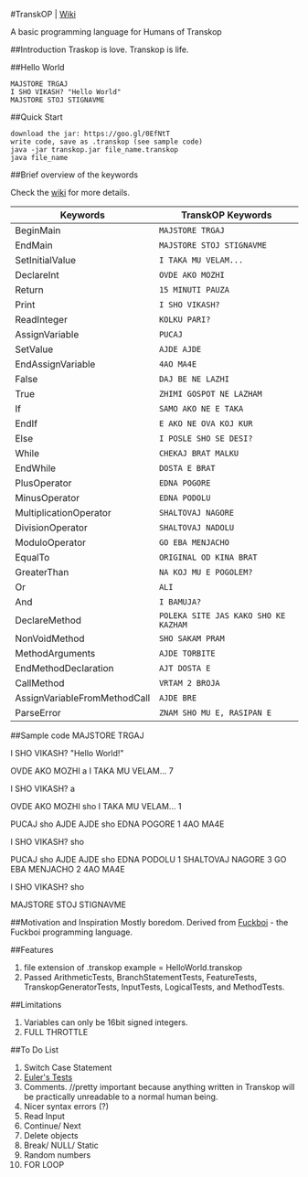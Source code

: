 #TranskOP | [Wiki](https://github.com/dzinot/transkOP/wiki)

A basic programming language for Humans of Transkop

##Introduction
Traskop is love. Transkop is life.

##Hello World

	MAJSTORE TRGAJ
	I SHO VIKASH? "Hello World"
	MAJSTORE STOJ STIGNAVME

##Quick Start

	download the jar: https://goo.gl/0EfNtT
	write code, save as .transkop (see sample code)
	java -jar transkop.jar file_name.transkop
	java file_name

##Brief overview of the keywords

Check the [wiki](https://github.com/dzinot/transkOP/wiki) for more details.

Keywords 						| TranskOP Keywords
--------------------------------|------------------------------------------------------
BeginMain                       | `MAJSTORE TRGAJ`
EndMain                         | `MAJSTORE STOJ STIGNAVME`
SetInitialValue                 | `I TAKA MU VELAM...`
DeclareInt                      | `OVDE AKO MOZHI`
Return                          | `15 MINUTI PAUZA`
Print                           | `I SHO VIKASH?`
ReadInteger                     | `KOLKU PARI?`
AssignVariable                  | `PUCAJ`
SetValue                        | `AJDE AJDE`
EndAssignVariable               | `4AO MA4E`
False	                        | `DAJ BE NE LAZHI`
True                            | `ZHIMI GOSPOT NE LAZHAM`
If                              | `SAMO AKO NE E TAKA`
EndIf                           | `E AKO NE OVA KOJ KUR`
Else                            | `I POSLE SHO SE DESI?`
While                           | `CHEKAJ BRAT MALKU`
EndWhile                        | `DOSTA E BRAT` 
PlusOperator                    | `EDNA POGORE`
MinusOperator                   | `EDNA PODOLU`
MultiplicationOperator          | `SHALTOVAJ NAGORE`
DivisionOperator                | `SHALTOVAJ NADOLU`
ModuloOperator                  | `GO EBA MENJACHO`
EqualTo                         | `ORIGINAL OD KINA BRAT`
GreaterThan                     | `NA KOJ MU E POGOLEM?`
Or                              | `ALI`
And                             | `I BAMUJA?`
DeclareMethod                   | `POLEKA SITE JAS KAKO SHO KE KAZHAM`
NonVoidMethod                   | `SHO SAKAM PRAM`
MethodArguments                 | `AJDE TORBITE`
EndMethodDeclaration            | `AJT DOSTA E`
CallMethod                      | `VRTAM 2 BROJA`
AssignVariableFromMethodCall    | `AJDE BRE`
ParseError                      | `ZNAM SHO MU E, RASIPAN E`

##Sample code
MAJSTORE TRGAJ

I SHO VIKASH? "Hello World!"

OVDE AKO MOZHI a
I TAKA MU VELAM... 7

I SHO VIKASH? a

OVDE AKO MOZHI sho
I TAKA MU VELAM... 1

PUCAJ sho
AJDE AJDE sho
EDNA POGORE 1
4AO MA4E

I SHO VIKASH? sho

PUCAJ sho
AJDE AJDE sho
EDNA PODOLU 1
SHALTOVAJ NAGORE 3
GO EBA MENJACHO 2
4AO MA4E

I SHO VIKASH? sho

MAJSTORE STOJ STIGNAVME

##Motivation and Inspiration
Mostly boredom. Derived from [Fuckboi](https://github.com/VirenMohindra/Fuckboi) - the Fuckboi programming language.

##Features
1. file extension of .transkop
	example = HelloWorld.transkop
2. Passed ArithmeticTests, BranchStatementTests, FeatureTests, TranskopGeneratorTests, InputTests, LogicalTests, and MethodTests.

##Limitations
1. Variables can only be 16bit signed integers.
2. FULL THROTTLE

##To Do List
1. Switch Case Statement
2. [Euler's Tests](https://projecteuler.net/)
3. Comments. //pretty important because anything written in Transkop will be practically unreadable to a normal human being.
4. Nicer syntax errors (?)
5. Read Input
6. Continue/ Next
7. Delete objects
8. Break/ NULL/ Static
9. Random numbers
10. FOR LOOP
